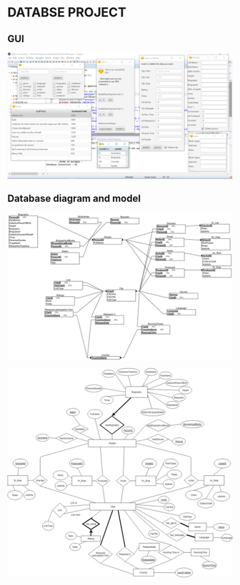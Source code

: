 # DATABSE PROJECT


## GUI
![GUI](https://github.com/salimbeni1/DB-IntroProject/blob/master/screenchotGUI.png)

## Database diagram and model

![diagram](https://github.com/salimbeni1/DB-IntroProject/blob/master/relational_diagram2.png)

![model](https://github.com/salimbeni1/DB-IntroProject/blob/master/ER_DiagramMod_new.png)
